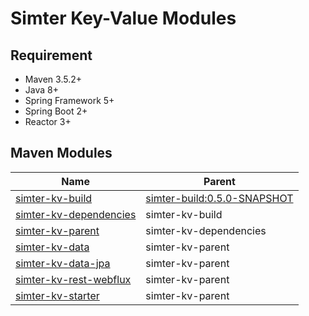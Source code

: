 # Simter Key-Value Modules

## Requirement

- Maven 3.5.2+
- Java 8+
- Spring Framework 5+
- Spring Boot 2+
- Reactor 3+

## Maven Modules

Name                              | Parent                       
----------------------------------|-------------------------------
[simter-kv-build]                 | [simter-build:0.5.0-SNAPSHOT]
[simter-kv-dependencies]          | simter-kv-build
[simter-kv-parent]                | simter-kv-dependencies
[simter-kv-data]                  | simter-kv-parent
[simter-kv-data-jpa]              | simter-kv-parent
[simter-kv-rest-webflux]          | simter-kv-parent
[simter-kv-starter]               | simter-kv-parent


[simter-build:0.5.0-SNAPSHOT]: https://github.com/simter/simter-build/tree/master
[simter-kv-build]: https://github.com/simter/simter-kv
[simter-kv-dependencies]: https://github.com/simter/simter-kv/tree/master/simter-kv-dependencies
[simter-kv-parent]: https://github.com/simter/simter-kv/tree/master/simter-kv-parent
[simter-kv-data]: https://github.com/simter/simter-kv/tree/master/simter-kv-data
[simter-kv-data-jpa]: https://github.com/simter/simter-kv/tree/master/simter-kv-data-jpa
[simter-kv-rest-webflux]: https://github.com/simter/simter-kv/tree/master/simter-kv-rest-webflux
[simter-kv-starter]: https://github.com/simter/simter-kv/tree/master/simter-kv-starter